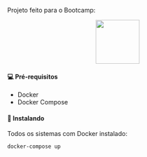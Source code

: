 Projeto feito para o Bootcamp:
<div align="center"><img src="https://hermes.digitalinnovation.one/tracks/4c1c9e04-857e-4683-ba5b-4b0eafcd4d2c.png" width="100"></div>

#### 💻 Pré-requisitos
* Docker
* Docker Compose

#### 🚀 Instalando
Todos os sistemas com Docker instalado:
```
docker-compose up
```
